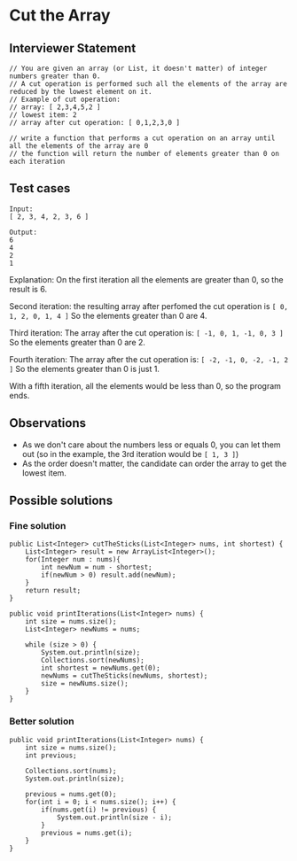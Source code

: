 # Cut the Array

## Interviewer Statement

```
// You are given an array (or List, it doesn't matter) of integer numbers greater than 0.
// A cut operation is performed such all the elements of the array are reduced by the lowest element on it.
// Example of cut operation:
// array: [ 2,3,4,5,2 ]
// lowest item: 2
// array after cut operation: [ 0,1,2,3,0 ]

// write a function that performs a cut operation on an array until all the elements of the array are 0
// the function will return the number of elements greater than 0 on each iteration
```

## Test cases

```
Input:
[ 2, 3, 4, 2, 3, 6 ]

Output:
6
4
2
1
```

Explanation:
On the first iteration all the elements are greater than 0, so the result is 6.

Second iteration:
the resulting array after perfomed the cut operation is
`[ 0, 1, 2, 0, 1, 4 ]`
So the elements greater than 0 are 4.

Third iteration:
The array after the cut operation is:
`[ -1, 0, 1, -1, 0, 3 ]`
So the elements greater than 0 are 2.

Fourth iteration:
The array after the cut operation is:
`[ -2, -1, 0, -2, -1, 2 ]`
So the elements greater than 0 is just 1.

With a fifth iteration, all the elements would be less than 0, so the program ends.

## Observations

- As we don't care about the numbers less or equals 0, you can let them out (so in the example, the 3rd iteration would be `[ 1, 3 ]`)
- As the order doesn't matter, the candidate can order the array to get the lowest item.


## Possible solutions

### Fine solution

```
public List<Integer> cutTheSticks(List<Integer> nums, int shortest) {
    List<Integer> result = new ArrayList<Integer>();
    for(Integer num : nums){
        int newNum = num - shortest;
        if(newNum > 0) result.add(newNum);
    }
    return result;
}

public void printIterations(List<Integer> nums) {
    int size = nums.size();
    List<Integer> newNums = nums;

    while (size > 0) {
        System.out.println(size);
        Collections.sort(newNums);
        int shortest = newNums.get(0);
        newNums = cutTheSticks(newNums, shortest);
        size = newNums.size();
    }
}
```

### Better solution

```
public void printIterations(List<Integer> nums) {
    int size = nums.size();
    int previous;

    Collections.sort(nums);
    System.out.println(size);

    previous = nums.get(0);
    for(int i = 0; i < nums.size(); i++) {
        if(nums.get(i) != previous) {
            System.out.println(size - i);
        }
        previous = nums.get(i);
    }
}
```
